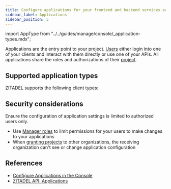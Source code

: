 ```yaml
---
title: Configure applications for your frontend and backend services and clients
sidebar_label: Applications
sidebar_position: 5
---
```

import AppType from "../../guides/manage/console/_application-types.mdx";

Applications are the entry point to your project.
[Users](users.md) either login into one of your clients and interact with them directly or use one of your APIs.
All applications share the roles and authorizations of their [project](projects.md).

## Supported application types

ZITADEL supports the following client types:

<AppType />

## Security considerations

Ensure the configuration of application settings is limited to authorized users only.

- Use [Manager roles](managers.mdx) to limit permissions for your users to make changes to your applications
- When [granting projects](granted_projects.md) to other organizations, the receiving organization can't see or change application configuration

## References

- [Configure Applications in the Console](../../guides/manage/console/applications)
- [ZITADEL API: Applications](/docs/reference/deprecated#tag/applications)
